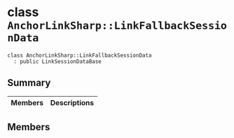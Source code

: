 # class `AnchorLinkSharp::LinkFallbackSessionData` 

```
class AnchorLinkSharp::LinkFallbackSessionData
  : public LinkSessionDataBase
```

## Summary

 Members                                | Descriptions                                
----------------------------------------|---------------------------------------------

## Members

